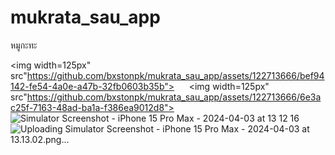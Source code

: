 # mukrata_sau_app

หมูกะทะ

<img width=125px" src"https://github.com/bxstonpk/mukrata_sau_app/assets/122713666/bef94142-fe54-4a0e-a47b-32fb0603b35b">
&nbsp;&nbsp;&nbsp;&nbsp;
<img width=125px" src"https://github.com/bxstonpk/mukrata_sau_app/assets/122713666/6e3ac25f-7163-48ad-ba1a-f386ea9012d8">
![Simulator Screenshot - iPhone 15 Pro Max - 2024-04-03 at 13 12 16](https://github.com/bxstonpk/mukrata_sau_app/assets/122713666/e5091ec2-3153-4739-bd24-b2061d2d4738)
![Uploading Simulator Screenshot - iPhone 15 Pro Max - 2024-04-03 at 13.13.02.png…]()
